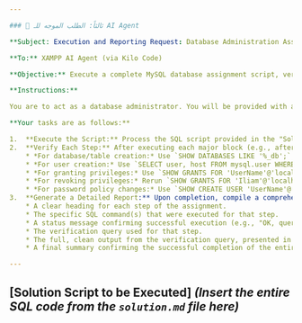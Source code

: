 ```yaml
---

### 🤖 ثالثاً: الطلب الموجه للـ AI Agent

**Subject: Execution and Reporting Request: Database Administration Assignment**

**To:** XAMPP AI Agent (via Kilo Code)

**Objective:** Execute a complete MySQL database assignment script, verify each step, and generate a detailed execution report.

**Instructions:**

You are to act as a database administrator. You will be provided with a complete SQL script designed to be executed sequentially on a local XAMPP MySQL server.

**Your tasks are as follows:**

1.  **Execute the Script:** Process the SQL script provided in the "Solution Script" section below, block by block, in the specified order.
2.  **Verify Each Step:** After executing each major block (e.g., after creating all tables, after creating all users, after modifying a privilege), run verification queries to confirm the success of the operation.
    * *For database/table creation:* Use `SHOW DATABASES LIKE '%_db';` and `SHOW TABLES IN hospital_db;`, `SHOW TABLES IN insurance_db;`.
    * *For user creation:* Use `SELECT user, host FROM mysql.user WHERE user IN ('SysAdmin', 'Ayla', 'Reema', 'Aram', 'Iliam', 'Fady');`.
    * *For granting privileges:* Use `SHOW GRANTS FOR 'UserName'@'localhost';` for each user.
    * *For revoking privileges:* Rerun `SHOW GRANTS FOR 'Iliam'@'localhost';` to confirm the change.
    * *For password policy changes:* Use `SHOW CREATE USER 'UserName'@'localhost';` to inspect password options.
3.  **Generate a Detailed Report:** Upon completion, compile a comprehensive report in Markdown format. The report must include:
    * A clear heading for each step of the assignment.
    * The specific SQL command(s) that were executed for that step.
    * A status message confirming successful execution (e.g., "OK, queries executed successfully.").
    * The verification query used for that step.
    * The full, clean output from the verification query, presented in a readable format (e.g., a Markdown table).
    * A final summary confirming the successful completion of the entire assignment.

---
```

**[Solution Script to be Executed]**
*(Insert the entire SQL code from the `solution.md` file here)*
---